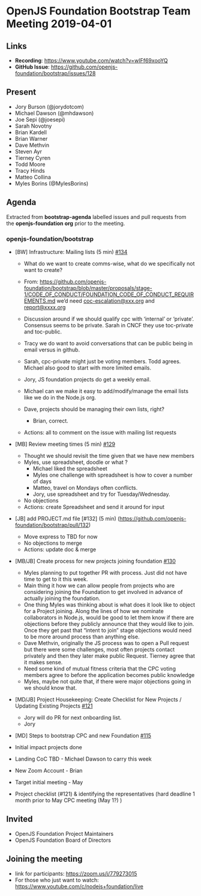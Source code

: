 # OpenJS Foundation Bootstrap Team Meeting 2019-04-01

## Links

* **Recording**: https://www.youtube.com/watch?v=wIFf69xooYQ  
* **GitHub Issue**: https://github.com/openjs-foundation/bootstrap/issues/128

## Present

- Jory Burson (@jorydotcom)
- Michael Dawson (@mhdawson)
- Joe Sepi (@joesepi)
- Sarah Novotny
- Brian Kardell
- Brian Warner
- Dave Methvin
- Steven Ayr
- Tierney Cyren
- Todd Moore
- Tracy Hinds
- Matteo Collina
- Myles Borins (@MylesBorins)

## Agenda

Extracted from **bootstrap-agenda** labelled issues and pull requests from the **openjs-foundation org** prior to the meeting.

### openjs-foundation/bootstrap

* [BW] Infrastructure: Mailing lists  (5 min) [#134](https://github.com/openjs-foundation/bootstrap/issues/134)
  * What do we want to create comms-wise, what do we specifically not want to create?
  * From: https://github.com/openjs-foundation/bootstrap/blob/master/proposals/stage-1/CODE_OF_CONDUCT/FOUNDATION_CODE_OF_CONDUCT_REQUIREMENTS.md we’d need coc-escalation@xxx.org and report@xxxx.org
 
  * Discussion around if we should qualify cpc with ‘internal’ or ‘private’. Consensus
     seems to be private. Sarah in CNCF they use toc-private and toc-public.
  * Tracy we do want to avoid conversations that can be public being in email versus
     in github.
  * Sarah, cpc-private might just be voting members. Todd agrees.  Michael also
    good to start with more limited emails.  
  * Jory, JS foundation projects do get a weekly email.
  * Michael can we make it easy to add/modify/manage the email lists like we 
    do in the Node.js org.
  * Dave, projects should be managing their own lists, right?
    * Brian, correct.
  * Actions: all to comment on the issue with mailing list requests

* [MB] Review meeting times (5 min)
[#129](https://github.com/openjs-foundation/bootstrap/issues/129)
  * Thought we should revisit the time given that we have new members
  * Myles, use spreadsheet, doodle or what ?  
    * Michael liked the spreadsheet
    * Myles one challenge with spreadsheet is how to cover a number of days
    * Matteo, travel on Mondays often conflicts.
    * Jory, use spreadsheet and try for Tuesday/Wednesday.
  * No objections
  * Actions: create Spreadsheet and send it around for input

* [JB] add PROJECT.md file [#132] (5 min)
(https://github.com/openjs-foundation/bootstrap/pull/132)
  * Move express to TBD for now
  * No objections to merge
  * Actions: update doc & merge

* [MB/JB] Create process for new projects joining foundation [#130](https://github.com/openjs-foundation/bootstrap/issues/130)
  * Myles planning to put together PR with process. Just did not have
    time to get to it this week.
  * Main thing it how we can allow people from projects who are considering
    joining the Foundation to get involved in advance of actually joining the foundation.
  * One thing Myles was thinking about is what does it look like to object for a
    Project joining. Along the lines of how we nominate collaborators in Node.js, would
    be good to let them know if there are objections before they publicly announce that
    they would like to join. Once they get past that “intent to join” stage objections would
    need to be more around process than anything else.
  * Dave Methvin, originally the JS process was to open a Pull request but there were some
    challenges, most often projects contact privately and then they later make public
    Request.  Tierney agree that it makes sense.
  * Need some kind of mutual fitness criteria that the CPC voting members agree to before the
    application becomes public knowledge
  * Myles, maybe not quite that, if there were major objections going in we should know that.



* [MD/JB] Project Housekeeping: Create Checklist for New Projects / Updating Existing Projects [#121](https://github.com/openjs-foundation/bootstrap/issues/121)
  * Jory will do PR for next onboarding list.
  * Jory 

* [MD] Steps to bootstrap CPC and new Foundation [#115](https://github.com/openjs-foundation/bootstrap/issues/115)

 * Initial impact projects done
 * Landing CoC TBD - Michael Dawson to carry this week
 * New Zoom Account - Brian
 * Target initial meeting - May
 * Project checklist (#121) & identifying the representatives (hard deadline 1 month prior to May CPC meeting (May 1?) )


## Invited

* OpenJS Foundation Project Maintainers
* OpenJS Foundation Board of Directors

## Joining the meeting

* link for participants: https://zoom.us/j/779273015
* For those who just want to watch: https://www.youtube.com/c/nodejs+foundation/live

